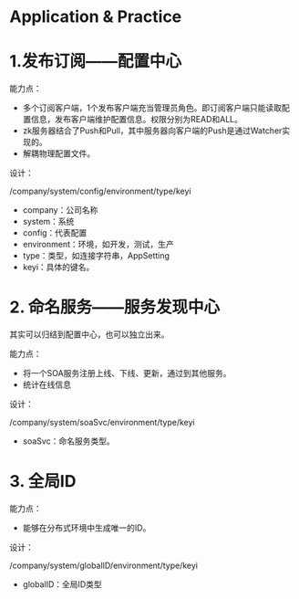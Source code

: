 # Application & Practice

# 1.发布订阅——配置中心

能力点：

- 多个订阅客户端，1个发布客户端充当管理员角色。即订阅客户端只能读取配置信息，发布客户端维护配置信息。权限分别为READ和ALL。
- zk服务器结合了Push和Pull，其中服务器向客户端的Push是通过Watcher实现的。
- 解耦物理配置文件。

设计：

/company/system/config/environment/type/keyi

- company：公司名称
- system：系统
- config：代表配置
- environment：环境，如开发，测试，生产
- type：类型，如连接字符串，AppSetting
- keyi：具体的键名。



# 2. 命名服务——服务发现中心

其实可以归结到配置中心，也可以独立出来。

能力点：
- 将一个SOA服务注册上线、下线、更新，通过到其他服务。
- 统计在线信息

设计：

/company/system/soaSvc/environment/type/keyi
- soaSvc：命名服务类型。

# 3. 全局ID

能力点：
- 能够在分布式环境中生成唯一的ID。



设计：

/company/system/globalID/environment/type/keyi
- globalID：全局ID类型
